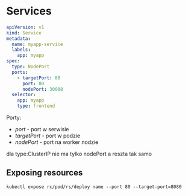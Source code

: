 # Services

```yaml
apiVersion: v1
kind: Service
metadata:
  name: myapp-service
  labels:
    app: myapp
spec:
  type: NodePort
  ports:
    - targetPort: 80
      port: 80
      nodePort: 30008
  selector:
    app: myapp
    type: frontend
```

Porty:
* _port_ - port w serwisie  
* _targetPort_ - port w podzie  
* _nodePort_ - port na worker nodzie  

dla type:ClusterIP nie ma tylko nodePort a reszta tak samo

## Exposing resources
```console
kubectl expose rc/pod/rs/deploy name --port 80 --target-port=8080
```
